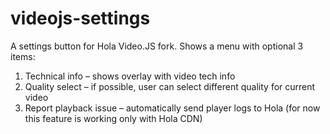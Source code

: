 videojs-settings
============

A settings button for Hola Video.JS fork. Shows a menu with optional 3 items:

1. Technical info – shows overlay with video tech info
2. Quality select – if possible, user can select different quality for current video
3. Report playback issue – automatically send player logs to Hola (for now this feature is working only with Hola CDN)
